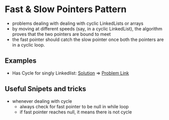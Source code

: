 # Fast & Slow Pointers Pattern

- problems dealing with dealing with cyclic LinkedLists or arrays
- by moving at different speeds (say, in a cyclic LinkedList), the algorithm proves that the two pointers are bound to meet
- the fast pointer should catch the slow pointer once both the pointers are in a cyclic loop.

## Examples

- Has Cycle for singly Linkedlist: [Solution](/src/fast-slow-pointers/singly-ll-has-cycle.ts) => [Problem Link](https://leetcode.com/problems/linked-list-cycle/)

## Useful Snipets and tricks

- whenever dealing with cycle
  - always check for fast pointer to be null in while loop
  - if fast pointer reaches null, it means there is not cycle
